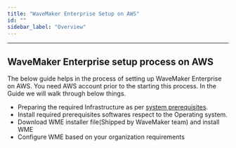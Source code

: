 ```yaml
---
title: "WaveMaker Enterprise Setup on AWS"
id: ""
sidebar_label: "Overview"
---
```

---

## WaveMaker Enterprise setup process on AWS

The below guide helps in the process of setting up WaveMaker Enterprise on AWS.
You need AWS account prior to the starting this process.
In the Guide we will walk through below things.

- Preparing the required Infrastructure as per [system prerequisites](/learn/on-premise/prerequisites).
- Install required prerequisites softwares respect to the Operating system.
- Download WME installer file(Shipped by WaveMaker team) and install WME
- Configure WME based on your organization requirements
